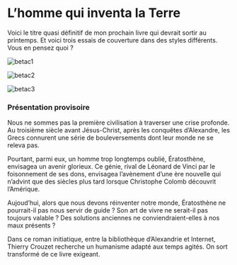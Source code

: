 # L&#8217;homme qui inventa la Terre

Voici le titre quasi définitif de mon prochain livre qui devrait sortir au printemps. Et voici trois essais de couverture dans des styles différents. Vous en pensez quoi ?<span id="more-4607"></span>

![betac1](https://tcrouzet.com/images_tc/2009/01/betac1.png)

![betac2](https://tcrouzet.com/images_tc/2009/01/betac2.png)

![betac3](https://tcrouzet.com/images_tc/2009/01/betac3.png)

### Présentation provisoire

Nous ne sommes pas la première civilisation à traverser une crise profonde. Au troisième siècle avant Jésus-Christ, après les conquêtes d’Alexandre, les Grecs connurent une série de bouleversements dont leur monde ne se releva pas.

Pourtant, parmi eux, un homme trop longtemps oublié, Ératosthène, envisagea un avenir glorieux. Ce génie, rival de Léonard de Vinci par le foisonnement de ses dons, envisagea l’avènement d’une ère nouvelle qui n’advint que des siècles plus tard lorsque Christophe Colomb découvrit l’Amérique.

Aujoud’hui, alors que nous devons réinventer notre monde, Ératosthène ne pourrait-il pas nous servir de guide ? Son art de vivre ne serait-il pas toujours valable ? Des solutions anciennes ne conviendraient-elles à nos maux présents ?

Dans ce roman initiatique, entre la bibliothèque d’Alexandrie et Internet, Thierry Crouzet recherche un humanisme adapté aux temps agités. On sort transformé de ce livre exigeant.